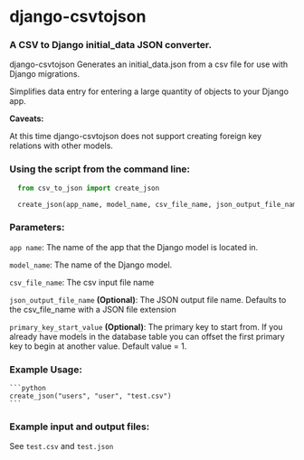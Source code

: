 # django-csvtojson


### A CSV to Django initial_data JSON converter.

django-csvtojson Generates an initial_data.json from a csv file for use with Django migrations.

Simplifies data entry for entering a large quantity of objects to your Django app.

**Caveats:**

At this time django-csvtojson does not support creating foreign key relations with other models.


### Using the script from the command line:

```python
  from csv_to_json import create_json

  create_json(app_name, model_name, csv_file_name, json_output_file_name, primary_key_start_value)
```

### Parameters:
`app name`:
The name of the app that the Django model is located in.


`model_name`:
The name of the Django model.


`csv_file_name`:
The csv input file name


`json_output_file_name` **(Optional)**:
The JSON output file name. Defaults to the csv_file_name with a JSON file extension


`primary_key_start_value` **(Optional)**:
The primary key to start from. If you already have models in the database table you can offset the first primary key to begin at another value. Default value = 1.


### Example Usage:
    ```python
    create_json("users", "user", "test.csv")
    ```

### Example input and output files:
See `test.csv` and `test.json`